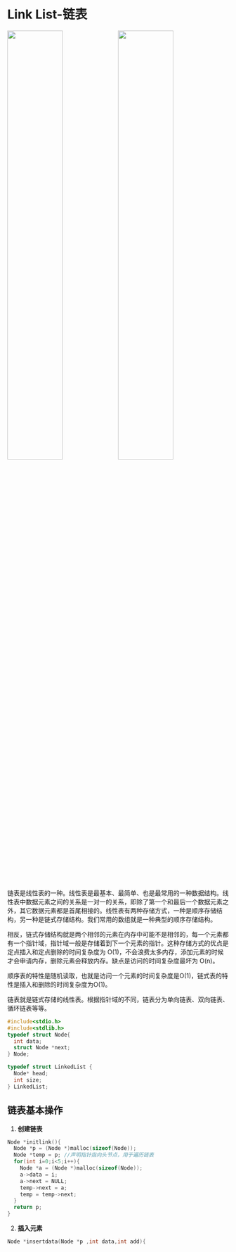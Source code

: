 # Link List-链表
<img src="https://github.com/HDZ12/leetcode-C/assets/99587726/d1761c6b-63c2-48bc-9a8d-7ac3a1381e0a" width=50% height=50%><img src="https://github.com/HDZ12/leetcode-C/assets/99587726/0454108e-b8dd-4f8a-accc-ecb84907fc50" width=50% height=50%>
链表是线性表的一种。线性表是最基本、最简单、也是最常用的一种数据结构。线性表中数据元素之间的关系是一对一的关系，即除了第一个和最后一个数据元素之外，其它数据元素都是首尾相接的。线性表有两种存储方式，一种是顺序存储结构，另一种是链式存储结构。我们常用的数组就是一种典型的顺序存储结构。

相反，链式存储结构就是两个相邻的元素在内存中可能不是相邻的，每一个元素都有一个指针域，指针域一般是存储着到下一个元素的指针。这种存储方式的优点是定点插入和定点删除的时间复杂度为 O(1)，不会浪费太多内存，添加元素的时候才会申请内存，删除元素会释放内存。缺点是访问的时间复杂度最坏为 O(n)。

顺序表的特性是随机读取，也就是访问一个元素的时间复杂度是O(1)，链式表的特性是插入和删除的时间复杂度为O(1)。

链表就是链式存储的线性表。根据指针域的不同，链表分为单向链表、双向链表、循环链表等等。
```C
#include<stdio.h>
#include<stdlib.h>
typedef struct Node{
  int data;
  struct Node *next;
} Node;

typedef struct LinkedList {
  Node* head;
  int size;
} LinkedList;
```
## 链表基本操作
1. **创建链表**
```C
Node *initlink(){
  Node *p = (Node *)malloc(sizeof(Node));
  Node *temp = p; //声明指针指向头节点，用于遍历链表
  for(int i=0;i<5;i++){
    Node *a = (Node *)malloc(sizeof(Node));
    a->data = i;
    a->next = NULL;
    temp->next = a;
    temp = temp->next;
  }
  return p;
}
```
2. **插入元素**
```C
Node *insertdata(Node *p ,int data,int add){
  
